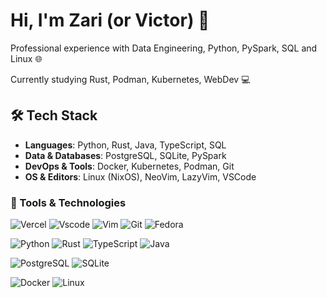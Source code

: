 # Hi, I'm Zari (or Victor) 👋  

Professional experience with Data Engineering, Python, PySpark, SQL and Linux 🌐

Currently studying Rust, Podman, Kubernetes, WebDev 💻

## 🛠️ Tech Stack  

- **Languages**: Python, Rust, Java, TypeScript, SQL  
- **Data & Databases**: PostgreSQL, SQLite, PySpark  
- **DevOps & Tools**: Docker, Kubernetes, Podman, Git  
- **OS & Editors**: Linux (NixOS), NeoVim, LazyVim, VSCode  

### 🔧 Tools & Technologies  

![Vercel](https://img.shields.io/badge/Vercel-000000?style=for-the-badge&logo=vercel&logoColor=white)
![Vscode](https://img.shields.io/badge/VS_Code-0078D4?style=for-the-badge&logo=visual%20studio%20code&logoColor=white)
![Vim](https://img.shields.io/badge/VIM-%2311AB00.svg?&style=for-the-badge&logo=vim&logoColor=white)
![Git](https://img.shields.io/badge/GIT-E44C30?style=for-the-badge&logo=git&logoColor=white)
![Fedora](https://img.shields.io/badge/Fedora-294172?style=for-the-badge&logo=fedora&logoColor=white)  

![Python](https://img.shields.io/badge/Python-FFD43B?style=for-the-badge&logo=python&logoColor=blue)
![Rust](https://img.shields.io/badge/Rust-black?style=for-the-badge&logo=rust&logoColor=#E57324)
![TypeScript](https://img.shields.io/badge/TypeScript-007ACC?style=for-the-badge&logo=typescript&logoColor=white)
![Java](https://img.shields.io/badge/Java-ED8B00?style=for-the-badge&logo=openjdk&logoColor=white)

![PostgreSQL](https://img.shields.io/badge/PostgreSQL-316192?style=for-the-badge&logo=postgresql&logoColor=white)
![SQLite](https://img.shields.io/badge/SQLite-07405E?style=for-the-badge&logo=sqlite&logoColor=white)

![Docker](https://img.shields.io/badge/Docker-2CA5E0?style=for-the-badge&logo=docker&logoColor=white)
![Linux](https://img.shields.io/badge/Linux-FCC624?style=for-the-badge&logo=linux&logoColor=black)
